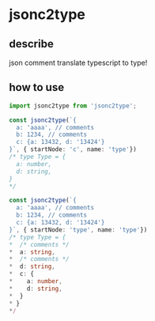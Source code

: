 # jsonc2type

## describe

json comment translate typescript to type!

## how to use

```typescript
import jsonc2type from 'jsonc2type';

const jsonc2type(`{
  a: 'aaaa', // comments
  b: 1234, // comments
  c: {a: 13432, d: '13424'}
}`, { startNode: 'c', name: 'type'})
/* type Type = {
  a: number,
  d: string,
}
*/

const jsonc2type(`{
  a: 'aaaa', // comments
  b: 1234, // comments
  c: {a: 13432, d: '13424'}
}`, { startNode: 'type', name: 'type'})
/* type Type = {
*  /* comments */
*  a: string,
*  /* comments */
*  d: string,
*  c: {
*    a: number,
*    d: string,
*  }
* }
*/
```
